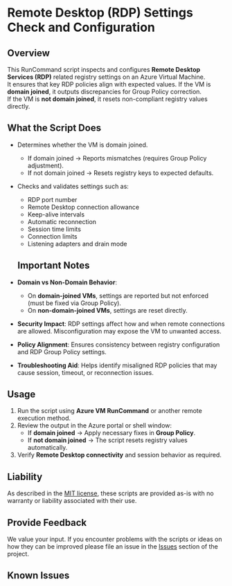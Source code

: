 # Remote Desktop (RDP) Settings Check and Configuration

## Overview
This RunCommand script inspects and configures **Remote Desktop Services (RDP)** related registry settings on an Azure Virtual Machine.  
It ensures that key RDP policies align with expected values. If the VM is **domain joined**, it outputs discrepancies for Group Policy correction.  
If the VM is **not domain joined**, it resets non-compliant registry values directly.

## What the Script Does
- Determines whether the VM is domain joined.  
  - If domain joined → Reports mismatches (requires Group Policy adjustment).  
  - If not domain joined → Resets registry keys to expected defaults.  
- Checks and validates settings such as:
  - RDP port number  
  - Remote Desktop connection allowance  
  - Keep-alive intervals  
  - Automatic reconnection  
  - Session time limits  
  - Connection limits  
  - Listening adapters and drain mode  

  ## Important Notes

- **Domain vs Non-Domain Behavior**:  
  - On **domain-joined VMs**, settings are reported but not enforced (must be fixed via Group Policy).  
  - On **non-domain-joined VMs**, settings are reset directly.  

- **Security Impact**: RDP settings affect how and when remote connections are allowed. Misconfiguration may expose the VM to unwanted access.  
- **Policy Alignment**: Ensures consistency between registry configuration and RDP Group Policy settings.  
- **Troubleshooting Aid**: Helps identify misaligned RDP policies that may cause session, timeout, or reconnection issues.  

## Usage

1. Run the script using **Azure VM RunCommand** or another remote execution method.  
2. Review the output in the Azure portal or shell window:  
   - If **domain joined** → Apply necessary fixes in **Group Policy**.  
   - If **not domain joined** → The script resets registry values automatically.  
3. Verify **Remote Desktop connectivity** and session behavior as required.  

## Liability
As described in the [MIT license](..\..\..\LICENSE.txt), these scripts are provided as-is with no warranty or liability associated with their use.

## Provide Feedback
We value your input. If you encounter problems with the scripts or ideas on how they can be improved please file an issue in the [Issues](https://github.com/Azure/azure-support-scripts/issues) section of the project.

## Known Issues
